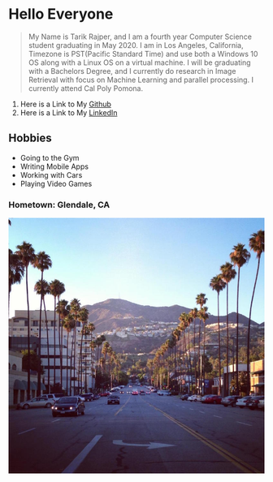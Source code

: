 

# Hello Everyone
> My Name is Tarik Rajper, and I am a fourth year Computer Science student graduating in May 2020. I am in Los Angeles, California,
> Timezone is PST(Pacific Standard Time) and use both a Windows 10 OS along with a Linux OS on a virtual machine. I will be graduating
> with a Bachelors Degree, and I currently do research in Image Retrieval with focus on Machine Learning and parallel processing.
> I currently attend Cal Poly Pomona.

1. Here is a Link to My [Github](https://github.com/trajper)
2. Here is a Link to My [LinkedIn](https://www.linkedin.com/in/tarik-rajper-0ab611161/)

## Hobbies
* Going to the Gym
* Writing Mobile Apps
* Working with Cars
* Playing Video Games

### Hometown: Glendale, CA
![Photo](images/Glendale-street.jpg)
